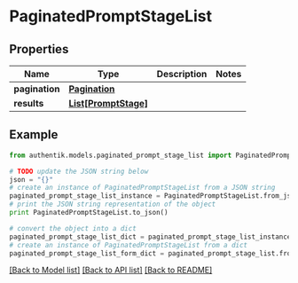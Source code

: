 # PaginatedPromptStageList


## Properties
Name | Type | Description | Notes
------------ | ------------- | ------------- | -------------
**pagination** | [**Pagination**](Pagination.md) |  | 
**results** | [**List[PromptStage]**](PromptStage.md) |  | 

## Example

```python
from authentik.models.paginated_prompt_stage_list import PaginatedPromptStageList

# TODO update the JSON string below
json = "{}"
# create an instance of PaginatedPromptStageList from a JSON string
paginated_prompt_stage_list_instance = PaginatedPromptStageList.from_json(json)
# print the JSON string representation of the object
print PaginatedPromptStageList.to_json()

# convert the object into a dict
paginated_prompt_stage_list_dict = paginated_prompt_stage_list_instance.to_dict()
# create an instance of PaginatedPromptStageList from a dict
paginated_prompt_stage_list_form_dict = paginated_prompt_stage_list.from_dict(paginated_prompt_stage_list_dict)
```
[[Back to Model list]](../README.md#documentation-for-models) [[Back to API list]](../README.md#documentation-for-api-endpoints) [[Back to README]](../README.md)


